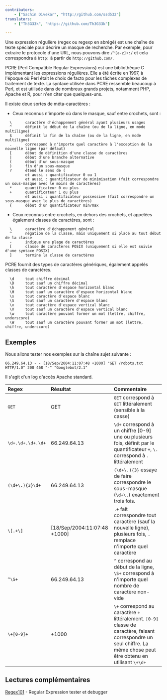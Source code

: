 ```yaml
---
contributors:
    - ["Sachin Divekar", "http://github.com/ssd532"]
translators:
    - ["Th3G33k", "https://github.com/Th3G33k"]

---
```


Une expression régulière (regex ou regexp en abrégé) est une chaîne de texte spéciale pour décrire un masque de recherche. Par exemple, pour extraire le protocole d'une URL, nous pouvons dire `/^[a-z]+:/` et cela correspondra à `http:` à partir de `http://github.com/`.

PCRE (Perl Compatible Regular Expressions) est une bibliothèque C implémentant les expressions régulières. Elle a été écrite en 1997, à l'époque où Perl était le choix de facto pour les tâches complexes de traitement de texte. La syntaxe utilisée dans PCRE ressemble beaucoup à Perl, et est utilisée dans de nombreux grands projets, notamment PHP, Apache et R, pour n'en citer que quelques-uns.

Il existe deux sortes de méta-caractères :

* Ceux reconnus n'importe où dans le masque, sauf entre crochets, sont :

```
  \      caractère d'échappement général ayant plusieurs usages
  ^      définit le début de la chaîne (ou de la ligne, en mode multiligne)
  $      définit la fin de la chaîne (ou de la ligne, en mode multiligne)
  .      correspond à n'importe quel caractère à l'exception de la nouvelle ligne (par défaut)
  [      début de définition d'une classe de caractères
  |      début d'une branche alternative
  (      début d'un sous-masque
  )      fin d'un sous-masque
  ?      étend le sens de (
         et aussi : quantificateur 0 ou 1
         et aussi : quantificateur de minimisation (fait correspondre un sous-masque avec le moins de caractères)
  *      quantificateur 0 ou plus
  +      quantificateur 1 ou plus
         et aussi : quantificateur possessive (fait correspondre un sous-masque avec le plus de caractères)
  {      début d'un quantificateur min/max
```

* Ceux reconnus entre crochets, en dehors des crochets, et appelées également classes de caractères, sont :

```
  \      caractère d'échappement général
  ^      négation de la classe, mais uniquement si placé au tout début de la classe
  -      indique une plage de caractères
  [      classe de caractères POSIX (uniquement si elle est suivie d'une syntaxe POSIX)
  ]      termine la classe de caractères
```

PCRE fournit des types de caractères génériques, également appelés classes de caractères.

```
  \d     tout chiffre décimal
  \D     tout sauf un chiffre décimal
  \h     tout caractère d'espace horizontal blanc
  \H     tout sauf un caractère d'espace horizontal blanc
  \s     tout caractère d'espace blanc
  \S     tout sauf un caractère d'espace blanc
  \v     tout caractère d'espace vertical blanc
  \V     tout sauf un caractère d'espace vertical blanc
  \w     tout caractère pouvant former un mot (lettre, chiffre, underscore)
  \W     tout sauf un caractère pouvant former un mot (lettre, chiffre, underscore)
```

## Exemples

Nous allons tester nos exemples sur la chaîne sujet suivante :

```
66.249.64.13 - - [18/Sep/2004:11:07:48 +1000] "GET /robots.txt HTTP/1.0" 200 468 "-" "Googlebot/2.1"
```

Il s'agit d'un log d'accès Apache standard.

| Regex | Résultat          | Commentaire |
| :---- | :-------------- | :------ |
| `GET`   | GET | `GET` correspond à `GET` littéralement (sensible à la casse) |
| `\d+.\d+.\d+.\d+` | 66.249.64.13 | `\d+` correspond à un chiffre [0-9] une ou plusieurs fois, définit par le quantificateur `+`, `\.` correspond à `.` littéralement |
| `(\d+\.){3}\d+` | 66.249.64.13 | `(\d+\.){3}` essaye de faire correspondre le sous-masque (`\d+\.`) exactement trois fois. |
| `\[.+\]` | [18/Sep/2004:11:07:48 +1000] | `.+` fait correspondre tout caractère (sauf la nouvelle ligne), plusieurs fois, `.` remplace n'importe quel caractère |
| `^\S+` | 66.249.64.13 | `^` correspond au début de la ligne, `\S+` correspond à n'importe quel nombre de caractère non-vide |
| `\+[0-9]+` | +1000 | `\+` correspond au caractère `+` littéralement. `[0-9]` classe de caractère, faisant correspondre un seul chiffre. La même chose peut être obtenu en utilisant `\+\d+` |

## Lectures complémentaires

[Regex101](https://regex101.com/) - Regular Expression tester et debugger
